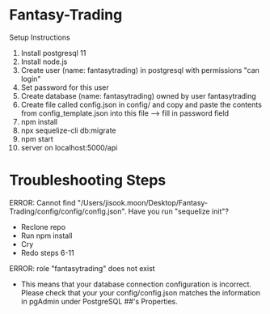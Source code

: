 # Fantasy-Trading

Setup Instructions
  1. Install postgresql 11
  2. Install node.js
  3. Create user (name: fantasytrading) in postgresql with permissions "can login"
  4. Set password for this user
  5. Create database (name: fantasytrading) owned by user fantasytrading
  6. Create file called config.json  in config/ and copy and paste the contents from config_template.json into this file --> fill in password field
  7. npm install
  8. npx sequelize-cli db:migrate
  8. npm start
  9. server on localhost:5000/api
  
  # Troubleshooting Steps
  ERROR: Cannot find "/Users/jisook.moon/Desktop/Fantasy-Trading/config/config/config.json". Have you run "sequelize init"?
  - Reclone repo
  - Run npm install
  - Cry
  - Redo steps 6-11
  
  ERROR: role "fantasytrading" does not exist
  - This means that your database connection configuration is incorrect. Please check that your your config/config.json matches the information in pgAdmin under PostgreSQL ##'s Properties.
